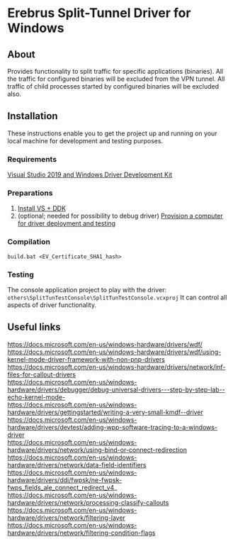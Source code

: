 # Erebrus Split-Tunnel Driver for Windows

<a name="about"></a>

## About

Provides functionality to split traffic for specific applications (binaries).
All the traffic for configured binaries will be excluded from the VPN tunnel. All traffic of child processes started by configured binaries will be excluded also.

<a name="installation"></a>

## Installation

These instructions enable you to get the project up and running on your local machine for development and testing purposes.

<a name="requirements"></a>

### Requirements

[Visual Studio 2019 and Windows Driver Development Kit](https://docs.microsoft.com/en-us/windows-hardware/drivers/download-the-wdk)

<a name="preparations"></a>

### Preparations

1. [Install VS + DDK](https://docs.microsoft.com/en-us/windows-hardware/drivers/download-the-wdk)
2. (optional; needed for possibility to debug driver) [Provision a computer for driver deployment and testing](https://docs.microsoft.com/en-us/windows-hardware/drivers/gettingstarted/provision-a-target-computer-wdk-8-1)

<a name="compilation"></a>

### Compilation

`build.bat <EV_Certificate_SHA1_hash>`

<a name="testing"></a>

### Testing

The console application project to play with the driver:
`others\SplitTunTestConsole\SplitTunTestConsole.vcxproj`
It can control all aspects of driver functionality.

<a name="useful_links"></a>

## Useful links

https://docs.microsoft.com/en-us/windows-hardware/drivers/wdf/  
https://docs.microsoft.com/en-us/windows-hardware/drivers/wdf/using-kernel-mode-driver-framework-with-non-pnp-drivers  
https://docs.microsoft.com/en-us/windows-hardware/drivers/network/inf-files-for-callout-drivers  
https://docs.microsoft.com/en-us/windows-hardware/drivers/debugger/debug-universal-drivers---step-by-step-lab--echo-kernel-mode-  
https://docs.microsoft.com/en-us/windows-hardware/drivers/gettingstarted/writing-a-very-small-kmdf--driver  
https://docs.microsoft.com/en-us/windows-hardware/drivers/devtest/adding-wpp-software-tracing-to-a-windows-driver  
https://docs.microsoft.com/en-us/windows-hardware/drivers/network/using-bind-or-connect-redirection  
https://docs.microsoft.com/en-us/windows-hardware/drivers/network/data-field-identifiers  
https://docs.microsoft.com/en-us/windows-hardware/drivers/ddi/fwpsk/ne-fwpsk-fwps_fields_ale_connect_redirect_v4_  
https://docs.microsoft.com/en-us/windows-hardware/drivers/network/processing-classify-callouts  
https://docs.microsoft.com/en-us/windows-hardware/drivers/network/filtering-layer  
https://docs.microsoft.com/en-us/windows-hardware/drivers/network/filtering-condition-flags
